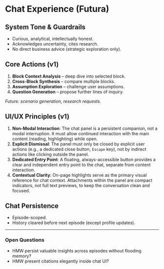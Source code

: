# Chat Experience (Futura)

## System Tone & Guardrails
- Curious, analytical, intellectually honest.  
- Acknowledges uncertainty, cites research.  
- No direct business advice (strategic exploration only).

## Core Actions (v1)
1. **Block Context Analysis** – deep dive into selected block.  
2. **Cross-Block Synthesis** – compare multiple blocks.  
3. **Assumption Exploration** – challenge user assumptions.  
4. **Question Generation** – propose further lines of inquiry.

_Future: scenario generation, research requests._

## UI/UX Principles (v1)
1. **Non-Modal Interaction**: The chat panel is a persistent companion, not a modal interruption. It must allow continued interaction with the main content (reading, highlighting) while open.
2. **Explicit Dismissal**: The panel must only be closed by explicit user actions (e.g., a dedicated close button, `Escape` key), not by indirect actions like clicking outside the panel.
3. **Dedicated Entry Point**: A floating, always-accessible button provides a clear and independent entry point to the chat, separate from content interaction.
4. **Contextual Clarity**: On-page highlights serve as the primary visual reference for chat context. Attachments within the panel are compact indicators, not full text previews, to keep the conversation clean and focused.

## Chat Persistence
- Episode-scoped.  
- History cleared before next episode (except profile updates).

---
### Open Questions
- HMW persist valuable insights across episodes without flooding memory?  
- HMW present citations elegantly inside chat UI? 
